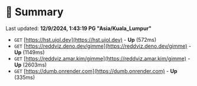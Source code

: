 # 📖 Summary
Last updated: **12/9/2024, 1:43:19 PG "Asia/Kuala_Lumpur"**

- `GET` [https://hst.ujol.dev](https://hst.ujol.dev) - **Up** (572ms)
- `GET` [https://reddviz.deno.dev/gimme](https://reddviz.deno.dev/gimme) - **Up** (1149ms)
- `GET` [https://reddviz.amar.kim/gimme](https://reddviz.amar.kim/gimme) - **Up** (2603ms)
- `GET` [https://dumb.onrender.com](https://dumb.onrender.com) - **Up** (335ms)
